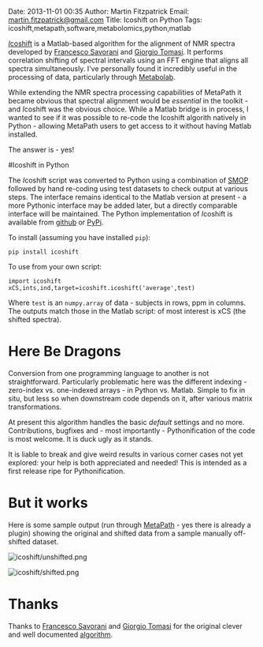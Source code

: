 Date: 2013-11-01 00:35
Author: Martin Fitzpatrick
Email: martin.fitzpatrick@gmail.com
Title: Icoshift on Python
Tags: icoshift,metapath,software,metabolomics,python,matlab

[*I*coshift](http://www.ncbi.nlm.nih.gov/pubmed/20004603) is a Matlab-based algorithm for the alignment of NMR spectra developed by [Francesco Savorani](www.models.life.ku.dk) and [Giorgio Tomasi](www.igm.life.ku.dk). It performs correlation shifting of spectral intervals using an FFT engine that aligns all spectra simultaneously. I've personally found it incredibly useful in the processing of data, particularly through [Metabolab](http://beregond.bham.ac.uk/nmrlab/).

While extending the NMR spectra processing capabilities of MetaPath it became obvious that spectral alignment would be *essential* in the toolkit - and *I*coshift was the obvious choice. While a Matlab bridge is in process, I wanted to see if it was possible to re-code the Icoshift algorith natively in Python - allowing MetaPath users to get access to it without having Matlab installed.

The answer is - yes!

#Icoshift in Python

The *I*coshift script was converted to Python using a combination of [SMOP](http://chiselapp.com/user/victorlei/repository/smop-dev/home) followed by hand re-coding using test datasets to check output at various steps. The interface remains identical to the Matlab version at present - a more Pythonic interface may be added later, but a directly comparable interface will be maintained. The Python implementation of *I*coshift is available from [github](https://github.com/mfitzp/icoshift) or [PyPi](https://pypi.python.org/pypi/icoshift/0.1).

To install (assuming you have installed `pip`):

    pip install icoshift

To use from your own script:

    import icoshift
    xCS,ints,ind,target=icoshift.icoshift('average',test)

Where `test` is an `numpy.array` of data - subjects in rows, ppm in columns. The outputs match those in the Matlab script: of most interest is xCS (the shifted spectra).

# Here Be Dragons

Conversion from one programming language to another is not straightforward. Particularly problematic here was the different indexing - zero-index vs. one-indexed arrays - in Python vs. Matlab. Simple to fix in situ, but less so when downstream code depends on it, after various matrix transformations.

At present this algorithm handles the basic *default* settings and no more. Contributions, bugfixes and - most importantly - Pythonification of the code is most welcome. It is duck ugly as it stands.

It is liable to break and give weird results in various corner cases not yet explored: your help is both appreciated and needed! This is intended as a first release ripe for Pythonification.

# But it works

Here is some sample output (run through [MetaPath](http://martinfitzpatrick.name/article/metapath-gets-flexible-an-interactive-analysis-workflow-tool) - yes there is already a plugin) showing the original and shifted data from a sample manually off-shifted dataset.

![icoshift/unshifted.png](/static/images/software/icoshift/unshifted.png)

![icoshift/shifted.png](/static/images/software/icoshift/shifted.png)

# Thanks

Thanks to [Francesco Savorani](www.models.life.ku.dk) and [Giorgio Tomasi](www.igm.life.ku.dk) for the original clever and well documented [algorithm](http://www.ncbi.nlm.nih.gov/pubmed/20004603).